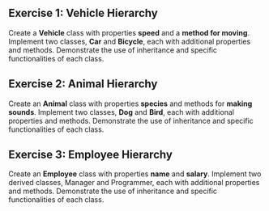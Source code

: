 ## Exercise 1: Vehicle Hierarchy

Create a **Vehicle** class with properties **speed** and a **method for moving**. Implement two classes, **Car** and **Bicycle**, each with additional properties and methods. Demonstrate the use of inheritance and specific functionalities of each class.

## Exercise 2: Animal Hierarchy

Create an **Animal** class with properties **species** and methods for **making sounds**. Implement two classes, **Dog** and **Bird**, each with additional properties and methods. Demonstrate the use of inheritance and specific functionalities of each class.

## Exercise 3: Employee Hierarchy

Create an **Employee** class with properties **name** and **salary**. Implement two derived classes, Manager and Programmer, each with additional properties and methods. Demonstrate the use of inheritance and specific functionalities of each class.